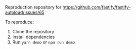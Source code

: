 Reproduction repository for https://github.com/fastify/fastify-autoload/issues/65

To reproduce:

1. Clone the repository
2. Install dependencies
3. Run `yarn demo` or `npm run demo`
